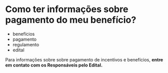 # Como ter informações sobre pagamento do meu benefício? 

- benefícios
- pagamento
- regulamento
- edital

Para informações sobre sobre pagamento de incentivos e benefícios, **entre em contato com os Responsáveis pelo Edital.**